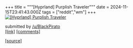+++
title = """[Hyprland] Purplish Traveler"""
date = 2024-11-15T23:41:43.000Z
tags = ["reddit","wm"]
+++
[![[Hyprland] Purplish Traveler](https://b.thumbs.redditmedia.com/BKq-Tn5ObR1Kd5SQfmGzvgz6xkMX3QnsdLCJ-0aU39A.jpg "[Hyprland] Purplish Traveler")](https://www.reddit.com/r/unixporn/comments/1gsa581/hyprland_purplish_traveler/)

submitted by [/u/BlackPirato](https://www.reddit.com/user/BlackPirato)  
[\[link\]](https://www.reddit.com/gallery/1gsa581) [\[comments\]](https://www.reddit.com/r/unixporn/comments/1gsa581/hyprland_purplish_traveler/)

[[source]](https://www.reddit.com/r/unixporn/comments/1gsa581/hyprland_purplish_traveler/)
